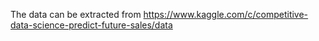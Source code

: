 The data can be extracted from https://www.kaggle.com/c/competitive-data-science-predict-future-sales/data
